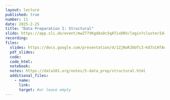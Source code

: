 ```yaml
---
layout: lecture
published: true
number: 11
date: 2025-2-25
title: "Data Preparation I: Structural"
slido: https://app.sli.do/event/mwZ77VKgdAsDc5qATixDRV/login?clusterId=eu1&redirect_url=https%3A%2F%2Fapp.sli.do%2Fevent%2FmwZ77VKgdAsDc5qATixDRV
recording: 
files:
  slides: https://docs.google.com/presentation/d/1ZjNoRJbUfc3-Kd7sCH7AdOZ_jN9s8cR8yZ_xGYoS_NY/edit#slide=id.g33119827167_0_0
  pdf_slides:
  code:
  code_html:
  notebook: 
  notes: https://data101.org/notes/5-data_prep/structural.html
  additional_files:
    - name:
      link:
      target: #or leave empty
---
```

